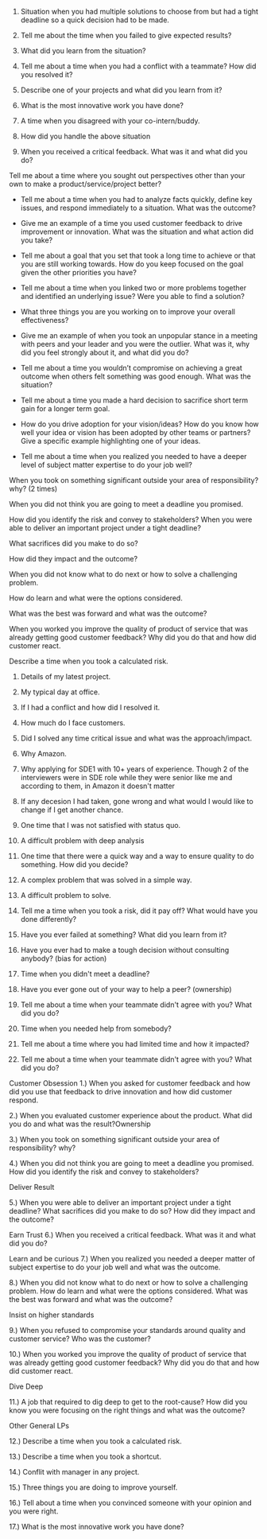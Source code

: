 1. Situation when you had multiple solutions to choose from but had a tight deadline so a quick decision had to be made.

2. Tell me about the time when you failed to give expected results?

3. What did you learn from the situation?

4. Tell me about a time when you had a conflict with a teammate? How did you resolved it?

5. Describe one of your projects and what did you learn from it?
			
6. What is the most innovative work you have done?

7. A time when you disagreed with your co-intern/buddy.
			
8. How did you handle the above situation
			
9. When you received a critical feedback. What was it and what did you do?

Tell me about a time where you sought out perspectives other than your own to make a product/service/project
better?

- Tell me about a time when you had to analyze facts quickly, define key issues, and respond immediately to a
situation. What was the outcome?
- Give me an example of a time you used customer feedback to drive improvement or innovation. What was the
situation and what action did you take?

- Tell me about a goal that you set that took a long time to achieve or that you are still working towards. How do
you keep focused on the goal given the other priorities you have?
- Tell me about a time when you linked two or more problems together and identified an underlying issue? Were
you able to find a solution?
- What three things you are you working on to improve your overall effectiveness?
- Give me an example of when you took an unpopular stance in a meeting with peers and your leader and you
were the outlier. What was it, why did you feel strongly about it, and what did you do?
- Tell me about a time you wouldn’t compromise on achieving a great outcome when others felt something was
good enough. What was the situation?
- Tell me about a time you made a hard decision to sacrifice short term gain for a longer term goal.
- How do you drive adoption for your vision/ideas? How do you know how well your idea or vision has been
adopted by other teams or partners? Give a specific example highlighting one of your ideas.
- Tell me about a time when you realized you needed to have a deeper level of subject matter expertise to do your
job well?

When you took on something significant outside your area of responsibility? why? (2 times)

 When you did not think you are going to meet a deadline you promised.

 How did you identify the risk and convey to stakeholders? 
 When you were able to deliver an important project under a tight deadline?

 What sacrifices did you make to do so?

 How did they impact and the outcome?

 When you did not know what to do next or how to solve a challenging problem.

 How do learn and what were the options considered.

 What was the best was forward and what was the outcome?

 When you worked you improve the quality of product of service that was already getting good customer feedback? Why did you do that and how did customer react.

 Describe a time when you took a calculated risk.

1. Details of my latest project.
2. My typical day at office.
3. If I had a conflict and how did I resolved it.
4. How much do I face customers.
5. Did I solved any time critical issue and what was the approach/impact.
6. Why Amazon.
7. Why applying for SDE1 with 10+ years of experience. Though 2 of the interviewers were in SDE role while they were senior like me and according to them, in Amazon it doesn't matter
8. If any decesion I had taken, gone wrong and what would I would like to change if I get another chance.
9. One time that I was not satisfied with status quo.
10. A difficult problem with deep analysis
11. One time that there were a quick way and a way to ensure quality to do something. How did you decide?
12. A complex problem that was solved in a simple way.
13. A difficult problem to solve.

1. Tell me a time when you took a risk, did it pay off? What would have you done differently?
2. Have you ever failed at something? What did you learn from it?
3. Have you ever had to make a tough decision without consulting anybody? (bias for action)
4. Time when you didn't meet a deadline?
5. Have you ever gone out of your way to help a peer? (ownership)
6. Tell me about a time when your teammate didn't agree with you? What did you do?
7. Time when you needed help from somebody?
8. Tell me about a time where you had limited time and how it impacted?
9. Tell me about a time when your teammate didn't agree with you? What did you do?

Customer Obsession
1.) When you asked for customer feedback and how did you use that feedback to drive innovation and how did customer respond.

2.) When you evaluated customer experience about the product. What did you do and what was the result?Ownership

3.) When you took on something significant outside your area of responsibility? why?

4.) When you did not think you are going to meet a deadline you promised. How did you identify the risk and convey to stakeholders?

Deliver Result

5.) When you were able to deliver an important project under a tight deadline? What sacrifices did you make to do so? How did they impact and the outcome?

Earn Trust
6.) When you received a critical feedback. What was it and what did you do?

Learn and be curious
7.) When you realized you needed a deeper matter of subject expertise to do your job well and what was the outcome.

8.) When you did not know what to do next or how to solve a challenging problem. How do learn and what were the options considered. What was the best was forward and what was the outcome?

Insist on higher standards

9.) When you refused to compromise your standards around quality and customer service? Who was the customer?

10.) When you worked you improve the quality of product of service that was already getting good customer feedback? Why did you do that and how did customer react.

Dive Deep

11.) A job that required to dig deep to get to the root-cause? How did you know you were focusing on the right things and what was the outcome?

Other General LPs

12.) Describe a time when you took a calculated risk.

13.) Describe a time when you took a shortcut.

14.) Conflit with manager in any project.

15.) Three things you are doing to improve yourself.

16.) Tell about a time when you convinced someone with your opinion and you were right.

17.) What is the most innovative work you have done?